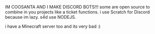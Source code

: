 IM COOSANTA AND I MAKE DISCORD BOTS!!!
some are open source to combine in you projects like a ticket functions.
i use Scratch for Discord because im lazy.
s4d use NODEJS.

i have a Minecraft server too and its very bad :)

